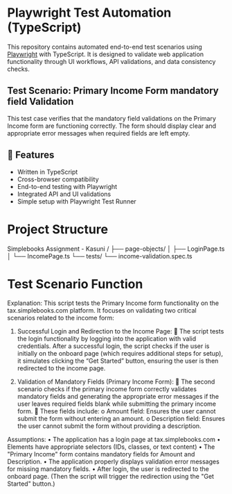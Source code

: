 # Playwright Test Automation (TypeScript)

This repository contains automated end-to-end test scenarios using [Playwright](https://playwright.dev/) with TypeScript. It is designed to validate web application functionality through UI workflows, API validations, and data consistency checks. 

## Test Scenario: Primary Income Form mandatory field Validation

This test case verifies that the mandatory field validations on the Primary Income form are functioning correctly. The form should display clear and appropriate error messages when required fields are left empty.

## 🚀 Features

- Written in TypeScript
- Cross-browser compatibility
- End-to-end testing with Playwright
- Integrated API and UI validations
- Simple setup with Playwright Test Runner


Project Structure
=======================
Simplebooks Assignment - Kasuni /
├── page-objects/
│   ├── LoginPage.ts
│   └── IncomePage.ts
└── tests/
    └── income-validation.spec.ts

Test Scenario Function
=======================
Explanation: This script tests the Primary Income form functionality on the tax.simplebooks.com platform. It focuses on validating two critical scenarios related to the income form:
1. Successful Login and Redirection to the Income Page:
	 The script tests the login functionality by logging into the application with valid credentials. After a successful login, the script checks if the user is initially on the onboard page (which requires additional steps for setup), it simulates clicking the “Get Started” button, ensuring the user is then redirected to the income page.

2. Validation of Mandatory Fields (Primary Income Form):
	 The second scenario checks if the primary income form correctly validates mandatory fields and generating the appropriate error messages if the user leaves required fields blank while submitting the primary income form.
	 These fields include:
	   o Amount field: Ensures the user cannot submit the form without entering an amount.
	   o Description field: Ensures the user cannot submit the form without providing a description.

Assumptions:
• The application has a login page at tax.simplebooks.com
• Elements have appropriate selectors (IDs, classes, or text content)
• The "Primary Income" form contains mandatory fields for Amount and Description.
• The application properly displays validation error messages for missing mandatory fields.
• After login, the user is redirected to the onboard page. (Then the script will trigger the redirection using the "Get Started" button.)
